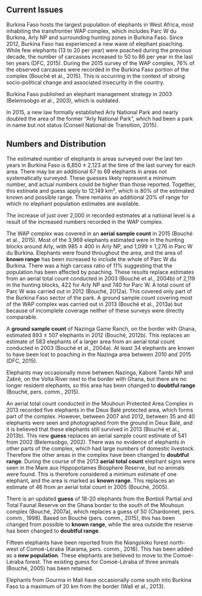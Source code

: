 ## Current Issues

Burkina Faso hosts the largest population of elephants in West Africa, most inhabiting the transfrontier WAP complex, which includes Parc W du Burkina, Arly NP and surrounding hunting zones in Burkina Faso. Since 2012, Burkina Faso has experienced a new wave of elephant poaching. While few elephants (13 to 20 per year) were poached during the previous decade, the number of carcasses increased to 50 to 86 per year in the last ten years (DFC, 2015). During the 2015 survey of the WAP complex, 76% of the observed carcasses were recorded in the Burkina Faso portion of the complex (Bouché et al., 2015). This is occurring in the context of strong socio-political change and associated insecurity in the country. 

Burkina Faso published an elephant management strategy in 2003 (Belemsobgo et al., 2003), which is outdated.

In 2015, a new law formally established Arly National Park and nearly doubled the area of the former “Arly National Park”, which had been a park in name but not status (Conseil National de Transition, 2015).

## Numbers and Distribution

The estimated number of elephants in areas surveyed over the last ten years in Burkina Faso is 6,850 ± 2,123 at the time of the last survey for each area. There may be an additional 67 to 69 elephants in areas not systematically surveyed. These guesses likely represent a minimum number, and actual numbers could be higher than those reported. Together, this estimate and guess apply to 12,149 km², which is 80% of the estimated known and possible range. There remains an additional 20% of range for which no elephant population estimates are available.

The increase of just over 2,000 in recorded estimates at a national level is a result of the increased numbers recorded in the WAP complex. 

The WAP complex was covered in an **aerial sample count** in 2015 (Bouché et al., 2015). Most of the 3,969 elephants estimated were in the hunting blocks around Arly, with 985 ± 400 in Arly NP, and 1,099 ± 1,276 in Parc W du Burkina. Elephants were found throughout the area, and the area of **known range** has been increased to include the whole of Parc W du Burkina. There was a high carcass ratio of 11% suggesting that the population has been affected by poaching. These results replace estimates from an aerial total count conducted in 2003 (Bouché et al., 2004b) of 2,119 in the hunting blocks, 422 for Arly NP and 740 for Parc W. A total count of Parc W was carried out in 2012 (Bouché, 2012a). This covered only part of the Burkina Faso sector of the park. A ground sample count covering most of the WAP complex was carried out in 2013 (Bouché et al., 2013a) but because of incomplete coverage neither of these surveys were directly comparable.

A **ground sample count** of Nazinga Game Ranch, on the border with Ghana, estimated 893 ± 507 elephants in 2012 (Bouché, 2012b). This replaces an estimate of 583 elephants of a larger area from an aerial total count conducted in 2003 (Bouché et al., 2004a). At least 34 elephants are known to have been lost to poaching in the Nazinga area between 2010 and 2015 (DFC, 2015). 

Elephants may occasionally move between Nazinga, Kaboré Tambi NP and Zabré, on the Volta River next to the border with Ghana, but there are no longer resident elephants, so this area has been changed to **doubtful range** (Bouché, pers. comm., 2015).

An aerial total count conducted in the Mouhoun Protected Area Complex in 2013 recorded five elephants in the Deux Balé protected area, which forms part of the complex. However, between 2007 and 2012, between 35 and 40 elephants were seen and photographed from the ground in Deux Balé, and it is believed that these elephants still survived in 2013 (Bouché et al., 2013b). This new **guess** replaces an aerial sample count estimate of 541 from 2002 (Belemsobgo, 2002). There was no evidence of elephants in other parts of the complex, which had large numbers of domestic livestock. Therefore the other areas in the complex have been changed to **doubtful range**. During the course of the 2013 **aerial total count** elephant signs were seen in the Mare aux Hippopotames Biosphere Reserve, but no animals were found. This is therefore considered a minimum estimate of one elephant, and the area is marked as **known range**. This replaces an estimate of 46 from an aerial total count in 2005 (Bouché, 2005).

There is an updated **guess** of 18-20 elephants from the Bontioli Partial and Total Faunal Reserve on the Ghana border to the south of the Mouhoun complex (Bouché, 2007a), which replaces a guess of 50 (Chardonnet, pers. comm., 1998). Based on Bouché (pers. comm., 2015), this has been changed from possible to **known range**, while the area outside the reserve has been changed to **doubtful range**.

Fifteen elephants have been reported from the Niangoloko forest north-west of Comoé-Léraba (Karama, pers. comm., 2016). This has been added as a **new population**. These elephants are believed to move to the Comoé-Léraba forest. The existing guess for Comoé-Léraba of three animals (Bouché, 2005) has been retained.

Elephants from Gourma in Mali have occasionally come south into Burkina Faso to a maximum of 20 km from the border (Wall et al., 2013).